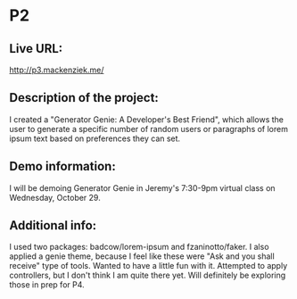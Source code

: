 # P2

## Live URL:
http://p3.mackenziek.me/

## Description of the project: 
I created a "Generator Genie: A Developer's Best Friend", which allows the user to generate a specific
number of random users or paragraphs of lorem ipsum text based on preferences they can set. 

## Demo information: 
I will be demoing Generator Genie in Jeremy's 7:30-9pm virtual class on Wednesday, October 29.

## Additional info:
I used two packages: badcow/lorem-ipsum and fzaninotto/faker. I also applied a genie theme, because I feel like these were "Ask and you shall receive" type of tools. Wanted to have a little fun with it. Attempted to apply controllers, but I don't think I am quite there yet. Will definitely be exploring those in prep for P4.


